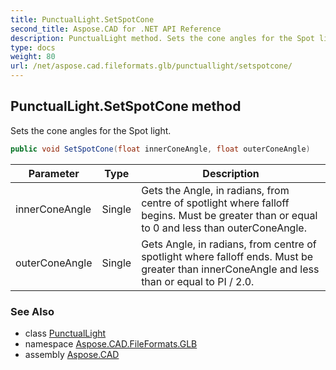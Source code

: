 ```yaml
---
title: PunctualLight.SetSpotCone
second_title: Aspose.CAD for .NET API Reference
description: PunctualLight method. Sets the cone angles for the Spot light
type: docs
weight: 80
url: /net/aspose.cad.fileformats.glb/punctuallight/setspotcone/
---
```

## PunctualLight.SetSpotCone method

Sets the cone angles for the Spot light.

```csharp
public void SetSpotCone(float innerConeAngle, float outerConeAngle)
```

| Parameter | Type | Description |
| --- | --- | --- |
| innerConeAngle | Single | Gets the Angle, in radians, from centre of spotlight where falloff begins. Must be greater than or equal to 0 and less than outerConeAngle. |
| outerConeAngle | Single | Gets Angle, in radians, from centre of spotlight where falloff ends. Must be greater than innerConeAngle and less than or equal to PI / 2.0. |

### See Also

* class [PunctualLight](../)
* namespace [Aspose.CAD.FileFormats.GLB](../../punctuallight/)
* assembly [Aspose.CAD](../../../)


